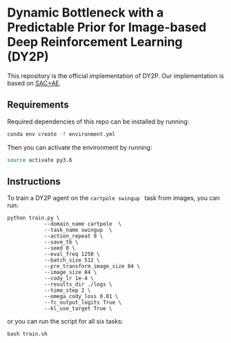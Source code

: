 # Dynamic Bottleneck with a Predictable Prior for Image-based Deep Reinforcement Learning (DY2P)  

This repository is the official implementation of DY2P. Our implementation is based on [SAC+AE](https://github.com/denisyarats/pytorch_sac_ae).   

## Requirements  
Required dependencies of this repo can be installed by running:  
```sh
conda env create -f environment.yml  
```
Then you can activate the environment by running:  
```sh
source activate py3.6  
```
## Instructions
To train a DY2P agent on the ```cartpole swingup ``` task from images, you can run:
```
python train.py \
            --domain_name cartpole  \
            --task_name swingup  \
            --action_repeat 8 \
            --save_tb \
            --seed 0 \
            --eval_freq 1250 \
            --batch_size 512 \
            --pre_transform_image_size 84 \
            --image_size 84 \
            --cody_lr 1e-4 \
            --results_dir ./logs \
            --time_step 2 \
            --omega_cody_loss 0.01 \
            --fc_output_logits True \
            --kl_use_target True \
```
or you can run the script for all six tasks:
```
bash train.sh
```

